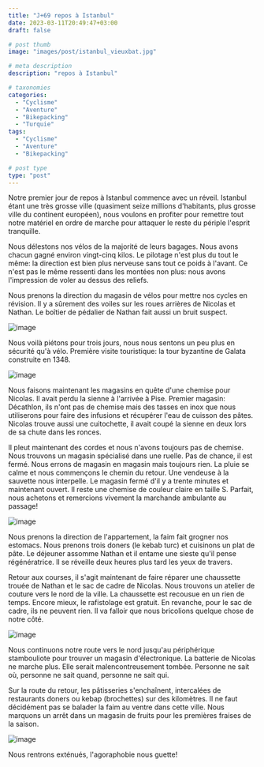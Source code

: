```yaml
---
title: "J+69 repos à Istanbul"
date: 2023-03-11T20:49:47+03:00
draft: false

# post thumb
image: "images/post/istanbul_vieuxbat.jpg"

# meta description
description: "repos à Istanbul"

# taxonomies
categories:
  - "Cyclisme" 
  - "Aventure" 
  - "Bikepacking"
  - "Turquie" 
tags:
  - "Cyclisme" 
  - "Aventure" 
  - "Bikepacking" 

# post type
type: "post"
---
```


Notre premier jour de repos à Istanbul commence avec un réveil. Istanbul étant une très grosse ville (quasiment seize millions d'habitants, plus grosse ville du continent européen), nous voulons en profiter pour remettre tout notre matériel en ordre de marche pour attaquer le reste du périple l'esprit tranquille. 

Nous délestons nos vélos de la majorité de leurs bagages. Nous avons chacun gagné environ vingt-cinq kilos. Le pilotage n'est plus du tout le même: la direction est bien plus nerveuse sans tout ce poids à l'avant. Ce n'est pas le même ressenti dans les montées non plus: nous avons l'impression de voler au dessus des reliefs. 

Nous prenons la direction du magasin de vélos pour mettre nos cycles en révision. Il y a sûrement des voiles sur les roues arrières de Nicolas et Nathan. Le boîtier de pédalier de Nathan fait aussi un bruit suspect.

![image](../../images/post/istanbul_benico.jpg)

Nous voilà piétons pour trois jours, nous nous sentons un peu plus en sécurité qu'à vélo. Première visite touristique: la tour byzantine de Galata construite en 1348.

![image](../../images/post/istanbul_tour.jpg)

Nous faisons maintenant les magasins en quête d'une chemise pour Nicolas. Il avait perdu la sienne à l'arrivée à Pise. Premier magasin: Décathlon, ils n'ont pas de chemise mais des tasses en inox que nous utiliserons pour faire des infusions et récupérer l'eau de cuisson des pâtes. Nicolas trouve aussi une cuitochette, il avait coupé la sienne en deux lors de sa chute dans les ronces.

Il pleut maintenant des cordes et nous n'avons toujours pas de chemise. Nous trouvons un magasin spécialisé dans une ruelle. Pas de chance, il est fermé. Nous errons de magasin en magasin mais toujours rien. La pluie se calme et nous commençons le chemin du retour. Une vendeuse à la sauvette nous interpelle. Le magasin fermé d'il y a trente minutes et maintenant ouvert. Il reste une chemise de couleur claire en taille S. Parfait, nous achetons et remercions vivement la marchande ambulante au passage!

![image](../../images/post/istanbul_granderue.jpg)

Nous prenons la direction de l'appartement, la faim fait grogner nos estomacs. Nous prenons trois doners (le kebab turc) et cuisinons un plat de pâte. Le déjeuner assomme Nathan et il entame une sieste qu'il pense régénératrice. Il se réveille deux heures plus tard les yeux de travers.

Retour aux courses, il s'agit maintenant de faire réparer une chaussette trouée de Nathan et le sac de cadre de Nicolas. Nous trouvons un atelier de couture vers le nord de la ville. La chaussette est recousue en un rien de temps. Encore mieux, le rafistolage est gratuit. En revanche, pour le sac de cadre, ils ne peuvent rien. Il va falloir que nous bricolions quelque chose de notre côté.

![image](../../images/post/istanbul_mosquee.jpg)

Nous continuons notre route vers le nord jusqu'au périphérique stambouliote pour trouver un magasin d'électronique. La batterie de Nicolas ne marche plus. Elle serait malencontreusement tombée. Personne ne sait où, personne ne sait quand, personne ne sait qui.

Sur la route du retour, les pâtisseries s'enchaînent, intercalées de restaurants doners ou kebap (brochettes) sur des kilomètres. Il ne faut décidément pas se balader la faim au ventre dans cette ville. Nous marquons un arrêt dans un magasin de fruits pour les premières fraises de la saison. 

![image](../../images/post/istanbul_fruits.jpg)

Nous rentrons exténués, l'agoraphobie nous guette! 
